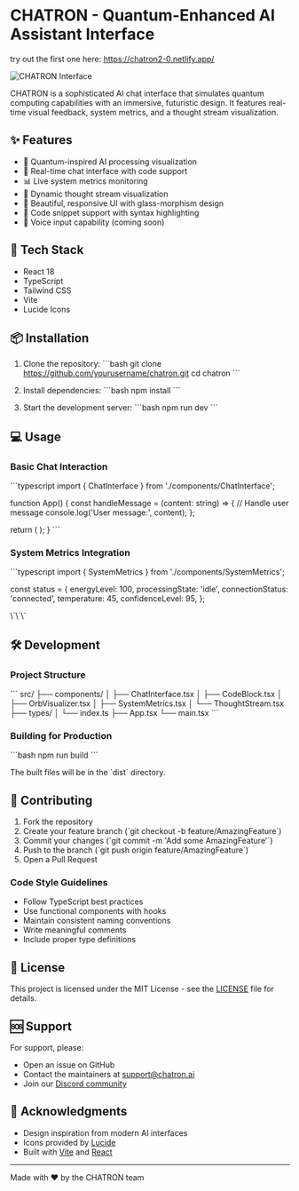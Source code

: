 # CHATRON - Quantum-Enhanced AI Assistant Interface

try out the first one here:
https://chatron2-0.netlify.app/

![CHATRON Interface](https://images.unsplash.com/photo-1677442136019-21780ecad995?auto=format&fit=crop&q=80&w=1200&h=400)

CHATRON is a sophisticated AI chat interface that simulates quantum computing capabilities with an immersive, futuristic design. It features real-time visual feedback, system metrics, and a thought stream visualization.

## ✨ Features

- 🧠 Quantum-inspired AI processing visualization
- 💬 Real-time chat interface with code support
- 📊 Live system metrics monitoring
- 🌊 Dynamic thought stream visualization
- 🎨 Beautiful, responsive UI with glass-morphism design
- 🎯 Code snippet support with syntax highlighting
- 🎤 Voice input capability (coming soon)

## 🚀 Tech Stack

- React 18
- TypeScript
- Tailwind CSS
- Vite
- Lucide Icons

## 📦 Installation

1. Clone the repository:
\`\`\`bash
git clone https://github.com/yourusername/chatron.git
cd chatron
\`\`\`

2. Install dependencies:
\`\`\`bash
npm install
\`\`\`

3. Start the development server:
\`\`\`bash
npm run dev
\`\`\`

## 💻 Usage

### Basic Chat Interaction

\`\`\`typescript
import { ChatInterface } from './components/ChatInterface';

function App() {
  const handleMessage = (content: string) => {
    // Handle user message
    console.log('User message:', content);
  };

  return (
    <ChatInterface
      messages={messages}
      onSendMessage={handleMessage}
    />
  );
}
\`\`\`

### System Metrics Integration

\`\`\`typescript
import { SystemMetrics } from './components/SystemMetrics';

const status = {
  energyLevel: 100,
  processingState: 'idle',
  connectionStatus: 'connected',
  temperature: 45,
  confidenceLevel: 95,
};

<SystemMetrics status={status} />
\`\`\`

## 🛠 Development

### Project Structure

\`\`\`
src/
├── components/
│   ├── ChatInterface.tsx
│   ├── CodeBlock.tsx
│   ├── OrbVisualizer.tsx
│   ├── SystemMetrics.tsx
│   └── ThoughtStream.tsx
├── types/
│   └── index.ts
├── App.tsx
└── main.tsx
\`\`\`

### Building for Production

\`\`\`bash
npm run build
\`\`\`

The built files will be in the \`dist\` directory.

## 🤝 Contributing

1. Fork the repository
2. Create your feature branch (\`git checkout -b feature/AmazingFeature\`)
3. Commit your changes (\`git commit -m 'Add some AmazingFeature'\`)
4. Push to the branch (\`git push origin feature/AmazingFeature\`)
5. Open a Pull Request

### Code Style Guidelines

- Follow TypeScript best practices
- Use functional components with hooks
- Maintain consistent naming conventions
- Write meaningful comments
- Include proper type definitions

## 📄 License

This project is licensed under the MIT License - see the [LICENSE](LICENSE) file for details.

## 🆘 Support

For support, please:
- Open an issue on GitHub
- Contact the maintainers at support@chatron.ai
- Join our [Discord community](https://discord.gg/chatron)

## 🌟 Acknowledgments

- Design inspiration from modern AI interfaces
- Icons provided by [Lucide](https://lucide.dev)
- Built with [Vite](https://vitejs.dev) and [React](https://reactjs.org)

---

Made with ❤️ by the CHATRON team